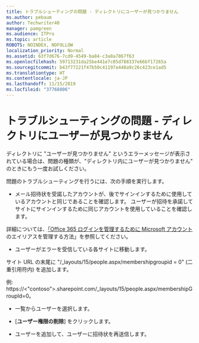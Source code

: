 ```yaml
---
title: トラブルシューティングの問題 - ディレクトリにユーザーが見つかりません
ms.author: pebaum
author: Techwriter40
manager: pamgreen
ms.audience: ITPro
ms.topic: article
ROBOTS: NOINDEX, NOFOLLOW
localization_priority: Normal
ms.assetid: 63f7d676-7cd9-4549-ba84-c3a8a7867f63
ms.openlocfilehash: 59713231da25be441e7c05d788337e66bf17265a
ms.sourcegitcommit: b43f77221f47b50c41197a448a9c26c423ce1ad5
ms.translationtype: HT
ms.contentlocale: ja-JP
ms.lasthandoff: 11/15/2019
ms.locfileid: "37768806"
---
```

# <a name="troubleshoot-issue---user-not-found-in-directory"></a>トラブルシューティングの問題 - ディレクトリにユーザーが見つかりません

ディレクトリに "ユーザーが見つかりません" というエラーメッセージが表示されている場合は、問題の種類が、"ディレクトリ内にユーザーが見つかりません" のときにもう一度お試しください。

問題のトラブルシューティングを行うには、次の手順を実行します。

- メール招待状を受諾したアカウントが、後でサインインするために使用しているアカウントと同じであることを確認します。 ユーザーが招待を承諾してサイトにサインインするために同じアカウントを使用していることを確認します。 

詳細については、[「Office 365 ログインを管理するために Microsoft アカウント</a>のエイリアスを管理する方法」](https://support.microsoft.com/help/12407/microsoft-account-how-to-manage-aliases)を参照してください。 

- ユーザーがエラーを受信している各サイトに移動します。 

サイト URL の末尾に "/_layouts/15/people.aspx/membershipgroupid = 0" (二重引用符内) を追加します。 

例: https://<"contoso">.sharepoint.com/_layouts/15/people.aspx/membershipGroupId=0。

- 一覧からユーザーを選択します。

- [**ユーザー権限の削除**] をクリックします。 
-  ユーザーを追加して、ユーザーに招待状を再送信します。

